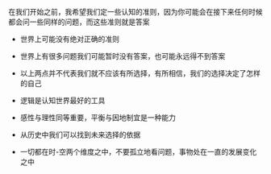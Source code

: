 在我们开始之前，我希望我们定一些认知的准则，因为你可能会在接下来任何时候都会问一些同样的问题，而这些准则就是答案

* 世界上可能没有绝对正确的准则
* 世界上有很多问题我们可能暂时没有答案，也可能永远得不到答案
* 以上两点并不代表我们就不应该有所选择，有所相信，我们的选择决定了怎样的自己



* 逻辑是认知世界最好的工具

* 感性与理性同等重要，平衡与因地制宜是一种能力

* 从历史中我们可以找到未来选择的依据
* 一切都在时-空两个维度之中，不要孤立地看问题，事物处在一直的发展变化之中



